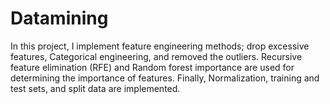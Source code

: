 # Datamining
In this project, I implement feature engineering methods; drop excessive features, Categorical engineering, and removed the outliers. Recursive feature elimination (RFE) and Random forest importance are used for determining the importance of features. Finally, Normalization, training and test sets, and split data are implemented.

